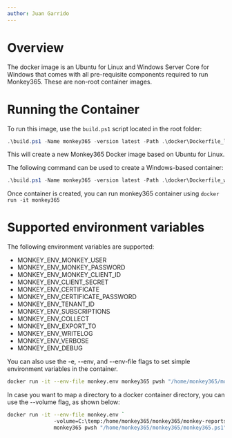 ```yaml
---
author: Juan Garrido
---
```


# Overview

The docker image is an Ubuntu for Linux and Windows Server Core for Windows that comes with all pre-requisite components required to run Monkey365. These are non-root container images.

# Running the Container

To run this image, use the ```build.ps1``` script located in the root folder:

``` powershell
.\build.ps1 -Name monkey365 -version latest -Path .\docker\Dockerfile_linux
```

This will create a new Monkey365 Docker image based on Ubuntu for Linux.

The following command can be used to create a Windows-based container:

``` powershell
.\build.ps1 -Name monkey365 -version latest -Path .\docker\Dockerfile_windows
```

Once container is created, you can run monkey365 container using ```docker run -it monkey365```

# Supported environment variables

The following environment variables are supported:

* MONKEY_ENV_MONKEY_USER
* MONKEY_ENV_MONKEY_PASSWORD
* MONKEY_ENV_MONKEY_CLIENT_ID
* MONKEY_ENV_CLIENT_SECRET
* MONKEY_ENV_CERTIFICATE
* MONKEY_ENV_CERTIFICATE_PASSWORD
* MONKEY_ENV_TENANT_ID
* MONKEY_ENV_SUBSCRIPTIONS
* MONKEY_ENV_COLLECT
* MONKEY_ENV_EXPORT_TO
* MONKEY_ENV_WRITELOG
* MONKEY_ENV_VERBOSE
* MONKEY_ENV_DEBUG

You can also use the -e, --env, and --env-file flags to set simple environment variables in the container.

``` bash
docker run -it --env-file monkey.env monkey365 pwsh "/home/monkey365/monkey365/monkey365.ps1"
```

In case you want to map a directory to a docker container directory, you can use the --volume flag, as shown below:

``` bash
docker run -it --env-file monkey.env `
               -volume=C:\temp:/home/monkey365/monkey365/monkey-reports `
               monkey365 pwsh "/home/monkey365/monkey365/monkey365.ps1"
```